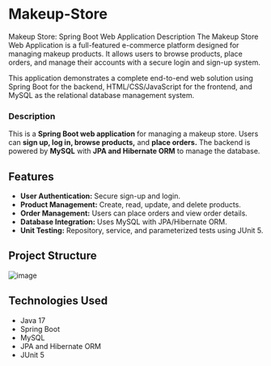 # Makeup-Store
Makeup Store: Spring Boot Web Application
Description
The Makeup Store Web Application is a full-featured e-commerce platform designed for managing makeup products. It allows users to browse products, place orders, and manage their accounts with a secure login and sign-up system.

This application demonstrates a complete end-to-end web solution using Spring Boot for the backend, HTML/CSS/JavaScript for the frontend, and MySQL as the relational database management system.

### Description
This is a **Spring Boot web application** for managing a makeup store. Users can **sign up, log in, browse products,** and **place orders.** The backend is powered by **MySQL** with **JPA and Hibernate ORM** to manage the database.

## Features
- **User Authentication:** Secure sign-up and login.
- **Product Management:** Create, read, update, and delete products.
- **Order Management:** Users can place orders and view order details.
- **Database Integration:** Uses MySQL with JPA/Hibernate ORM.
- **Unit Testing:** Repository, service, and parameterized tests using JUnit 5.

## Project Structure
![image](https://github.com/user-attachments/assets/4eca3342-3b37-4770-9d40-6cbbd8a38068)


## Technologies Used
- Java 17
- Spring Boot
- MySQL
- JPA and Hibernate ORM
- JUnit 5
